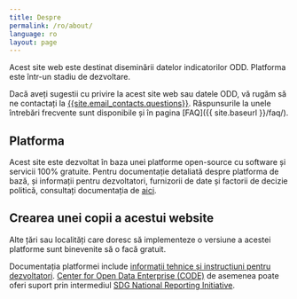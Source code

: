 ```yaml
---
title: Despre
permalink: /ro/about/
language: ro
layout: page
---
```


Acest site web este destinat diseminării datelor indicatorilor ODD. Platforma este într-un stadiu de dezvoltare.

Dacă aveți sugestii cu privire la acest site web sau datele ODD, vă rugăm să ne contactați la <a href="mailto:{{site.email_contacts.questions}}">{{site.email_contacts.questions}}</a>. Răspunsurile la unele întrebări frecvente sunt disponibile și în pagina [FAQ]({{ site.baseurl }}/faq/).


## Platforma

Acest site este dezvoltat în baza unei platforme open-source cu software și servicii 100% gratuite. Pentru documentație detaliată despre platforma de bază, și informații pentru dezvoltatori, furnizorii de date și factorii de decizie politică, consultați documentația de [aici](https://open-sdg.readthedocs.io).


## Crearea unei copii a acestui website

Alte țări sau localități care doresc să implementeze o versiune a acestei platforme sunt binevenite să o facă gratuit.

Documentația platformei include [informații tehnice și instrucțiuni pentru dezvoltatori](https://open-sdg.readthedocs.io/en/latest/quick-start/).
[Center for Open Data Enterprise (CODE)](http://www.opendataenterprise.org/) de asemenea poate oferi suport prin intermediul [SDG National Reporting Initiative](https://www.sdgreporting.org/).

